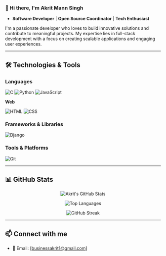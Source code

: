 ### 👋 Hi there, I'm Akrit Mann Singh 

- **Software Developer** | **Open Source Coordinator** | **Tech Enthusiast**

I'm a passionate developer who loves to build innovative solutions and contribute to meaningful projects. My expertise lies in full-stack development with a focus on creating scalable applications and engaging user experiences.

---

## 🛠️ **Technologies & Tools**

### **Languages**

![C](https://img.shields.io/badge/C-00000C?style=plastic&logo=c&logoColor=white)
![Python](https://img.shields.io/badge/Python-3776AB?style=plastic&logo=python&logoColor=white)
![JavaScript](https://img.shields.io/badge/JavaScript-F7DF1E?style=plastic&logo=javascript&logoColor=black&labelColor=2B2B2B)

**Web**

![HTML](https://img.shields.io/badge/HTML5-E34F26?style=for-the-badge&logo=html5&logoColor=white)
![CSS](https://img.shields.io/badge/CSS3-1572B6?style=for-the-badge&logo=css3&logoColor=white)

### **Frameworks & Libraries**
![Django](https://img.shields.io/badge/Django-092E20?style=plastic&logo=django&logoColor=white&labelColor=2B2B2B)

### **Tools & Platforms**

![Git](https://img.shields.io/badge/Git-F05032?style=plastic&logo=git&logoColor=white&labelColor=333333)

---

## 📊 **GitHub Stats**

<div align="center">
  
![Akrit's GitHub Stats](https://github-readme-stats.vercel.app/api?username=AkritMannSingh&show_icons=true&theme=radical&hide_border=true)

![Top Languages](https://github-readme-stats.vercel.app/api/top-langs/?username=AkritMannSingh&layout=compact&theme=radical&hide_border=true)

![GitHub Streak](https://github-readme-streak-stats.herokuapp.com/?user=AkritMannSingh&theme=radical&hide_border=true)

</div>

---

## 📫 **Connect with me**
- 📧 Email: [businessakrit1@gmail.com]

<!--
**AkritMannSingh/AkritMannSingh** is a ✨ _special_ ✨ repository because its `README.md` (this file) appears on your GitHub profile.

Here are some ideas to get you started:

- 🔭 I’m currently working on ...
- 🌱 I’m currently learning ...
- 👯 I’m looking to collaborate on ...
- 🤔 I’m looking for help with ...
- 💬 Ask me about ...
- 📫 How to reach me: ...
- 😄 Pronouns: ...
- ⚡ Fun fact: ...
-->
